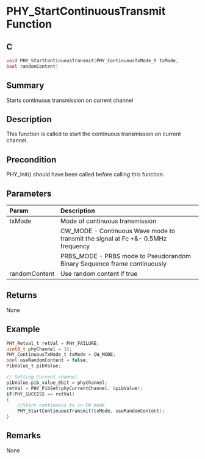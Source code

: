 # PHY_StartContinuousTransmit Function

## C

```c
void PHY_StartContinuousTransmit(PHY_ContinuousTxMode_t txMode,
bool randomContent)
```

## Summary

Starts continuous transmission on current channel  

## Description

This function is called to start the continuous transmission on current
channel.

## Precondition

PHY_Init() should have been called before calling this function.  

## Parameters

| Param | Description |
|:----- |:----------- |
| txMode | Mode of continuous transmission |
| |CW_MODE - Continuous Wave mode to transmit the signal at Fc +&- 0.5MHz frequency |
| |PRBS_MODE - PRBS mode to Pseudorandom Binary Sequence frame continuously |
| randomContent | Use random content if true  |

## Returns

None  

## Example

```c
PHY_Retval_t retVal = PHY_FAILURE;
uint8_t phyChannel = 15;
PHY_ContinuousTxMode_t txMode = CW_MODE;
bool useRandomContent = false;
PibValue_t pibValue;

// Setting Current channel
pibValue.pib_value_8bit = phyChannel;
retVal = PHY_PibSet(phyCurrentChannel, &pibValue);
if(PHY_SUCCESS == retVal)
{
    //Start continuous tx in CW mode
    PHY_StartContinuousTransmit(txMode, useRandomContent);
}

```
## Remarks

None 

